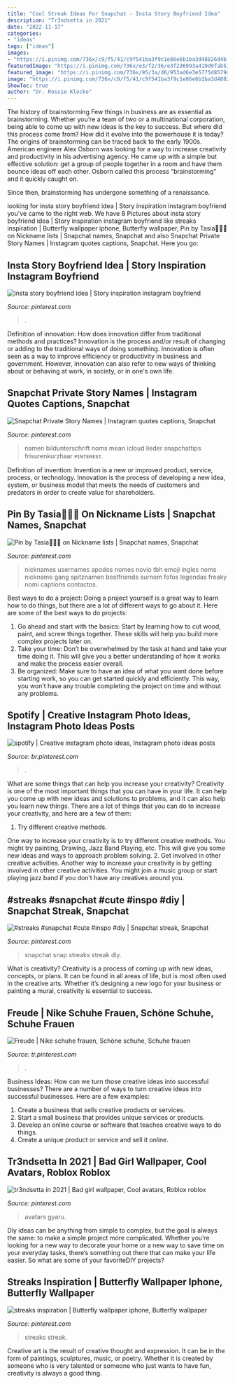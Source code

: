 ```yaml
---
title: "Cool Streak Ideas For Snapchat - Insta Story Boyfriend Idea"
description: "Tr3ndsetta in 2021"
date: "2022-11-17"
categories:
- "ideas"
tags: ["ideas"]
images:
- "https://i.pinimg.com/736x/c9/f5/41/c9f541ba3f9c1e86e6b1ba3d48826d4b.jpg"
featuredImage: "https://i.pinimg.com/736x/e3/f2/36/e3f236993a419d9fab517edd84123d4b.jpg"
featured_image: "https://i.pinimg.com/736x/95/3a/d6/953ad6e3e5775d8579d13c553c2f4c31.jpg"
image: "https://i.pinimg.com/736x/c9/f5/41/c9f541ba3f9c1e86e6b1ba3d48826d4b.jpg"
ShowToc: true
author: "Dr. Rossie Klocko"
---
```



The history of brainstorming
Few things in business are as essential as brainstorming. Whether you’re a team of two or a multinational corporation, being able to come up with new ideas is the key to success. But where did this process come from? How did it evolve into the powerhouse it is today?
The origins of brainstorming can be traced back to the early 1900s. American engineer Alex Osborn was looking for a way to increase creativity and productivity in his advertising agency. He came up with a simple but effective solution: get a group of people together in a room and have them bounce ideas off each other. Osborn called this process “brainstorming” and it quickly caught on.

Since then, brainstorming has undergone something of a renaissance.

	

		
looking for insta story boyfriend idea | Story inspiration instagram boyfriend you've came to the right web. We have 8 Pictures about insta story boyfriend idea | Story inspiration instagram boyfriend like streaks inspiration | Butterfly wallpaper iphone, Butterfly wallpaper, Pin by Tasia🏳️‍🌈💫 on Nickname lists | Snapchat names, Snapchat and also Snapchat Private Story Names | Instagram quotes captions, Snapchat. Here you go:
		
    
## Insta Story Boyfriend Idea | Story Inspiration Instagram Boyfriend

<img loading=lazy src="https://i.pinimg.com/736x/ab/45/9c/ab459cc58684b2839a966c5db0d60b72.jpg" onerror="this.onerror=null;this.src='https://tse3.mm.bing.net/th?id=OIP.U2NiUVHIfY-x4odsDNUMeQHaNL&amp;pid=15.1';" alt="insta story boyfriend idea | Story inspiration instagram boyfriend">

_Source: pinterest.com_

>. 

	

Definition of innovation: How does innovation differ from traditional methods and practices?
Innovation is the process and/or result of changing or adding to the traditional ways of doing something. Innovation is often seen as a way to improve efficiency or productivity in business and government. However, innovation can also refer to new ways of thinking about or behaving at work, in society, or in one's own life.

    
## Snapchat Private Story Names | Instagram Quotes Captions, Snapchat

<img loading=lazy src="https://i.pinimg.com/736x/95/3a/d6/953ad6e3e5775d8579d13c553c2f4c31.jpg" onerror="this.onerror=null;this.src='https://tse1.mm.bing.net/th?id=OIP.B_qAiLDQBDjlgV3odsLA8gHaMx&amp;pid=15.1';" alt="Snapchat Private Story Names | Instagram quotes captions, Snapchat">

_Source: pinterest.com_

>namen bildunterschrift noms mean icloud lieder snapchattips frisurenkurzhaar ᴘɪɴᴛᴇʀᴇsᴛ. 

	

Definition of invention:
Invention is a new or improved product, service, process, or technology. Innovation is the process of developing a new idea, system, or business model that meets the needs of customers and predators in order to create value for shareholders.

    
## Pin By Tasia🏳️‍🌈💫 On Nickname Lists | Snapchat Names, Snapchat

<img loading=lazy src="https://i.pinimg.com/736x/b9/6e/a8/b96ea87d063ff4afe48dcc329e8f614b.jpg" onerror="this.onerror=null;this.src='https://tse2.mm.bing.net/th?id=OIP.UehC74OqXWHm_nbeu_DZ1QHaNK&amp;pid=15.1';" alt="Pin by Tasia🏳️‍🌈💫 on Nickname lists | Snapchat names, Snapchat">

_Source: pinterest.com_

>nicknames usernames apodos nomes novio tbh emoji ingles noms nickname gang spitznamen bestfriends surnom fofos legendas freaky nomi captions contactos. 

	

Best ways to do a project:
Doing a project yourself is a great way to learn how to do things, but there are a lot of different ways to go about it. Here are some of the best ways to do projects: 
1. Go ahead and start with the basics: Start by learning how to cut wood, paint, and screw things together. These skills will help you build more complex projects later on. 
2. Take your time: Don’t be overwhelmed by the task at hand and take your time doing it. This will give you a better understanding of how it works and make the process easier overall. 
3. Be organized: Make sure to have an idea of what you want done before starting work, so you can get started quickly and efficiently. This way, you won’t have any trouble completing the project on time and without any problems.

    
## Spotify | Creative Instagram Photo Ideas, Instagram Photo Ideas Posts

<img loading=lazy src="https://i.pinimg.com/736x/e3/f2/36/e3f236993a419d9fab517edd84123d4b.jpg" onerror="this.onerror=null;this.src='https://tse1.mm.bing.net/th?id=OIP.eGL5aAAV3UO0fG99dzEtHAHaNL&amp;pid=15.1';" alt="spotify | Creative instagram photo ideas, Instagram photo ideas posts">

_Source: br.pinterest.com_

>. 

	

What are some things that can help you increase your creativity?
Creativity is one of the most important things that you can have in your life. It can help you come up with new ideas and solutions to problems, and it can also help you learn new things. There are a lot of things that you can do to increase your creativity, and here are a few of them: 
1. Try different creative methods.

One way to increase your creativity is to try different creative methods. You might try painting, Drawing, Jazz Band Playing, etc. This will give you some new ideas and ways to approach problem solving. 
2. Get involved in other creative activities.
Another way to increase your creativity is by getting involved in other creative activities. You might join a music group or start playing jazz band if you don’t have any creatives around you.

    
## #streaks #snapchat #cute #inspo #diy | Snapchat Streak, Snapchat

<img loading=lazy src="https://i.pinimg.com/736x/c9/f5/41/c9f541ba3f9c1e86e6b1ba3d48826d4b.jpg" onerror="this.onerror=null;this.src='https://tse2.mm.bing.net/th?id=OIP.XMlki-2q7TgpyaBbjk5qDgHaNL&amp;pid=15.1';" alt="#streaks #snapchat #cute #inspo #diy | Snapchat streak, Snapchat">

_Source: pinterest.com_

>snapchat snap streaks streak diy. 

	

What is creativity?
Creativity is a process of coming up with new ideas, concepts, or plans. It can be found in all areas of life, but is most often used in the creative arts. Whether it’s designing a new logo for your business or painting a mural, creativity is essential to success.

    
## Freude | Nike Schuhe Frauen, Schöne Schuhe, Schuhe Frauen

<img loading=lazy src="https://i.pinimg.com/736x/a1/1a/d7/a11ad717fcd55dc8d9dcf7be1ee16821.jpg" onerror="this.onerror=null;this.src='https://tse3.mm.bing.net/th?id=OIP.Dk9P5bAYKdXRLwZXgltA-gHaMU&amp;pid=15.1';" alt="Freude | Nike schuhe frauen, Schöne schuhe, Schuhe frauen">

_Source: tr.pinterest.com_

>. 

	

Business Ideas: How can we turn those creative ideas into successful businesses?
There are a number of ways to turn creative ideas into successful businesses. Here are a few examples: 
1. Create a business that sells creative products or services.
2. Start a small business that provides unique services or products.
3. Develop an online course or software that teaches creative ways to do things. 
4. Create a unique product or service and sell it online.

    
## Tr3ndsetta In 2021 | Bad Girl Wallpaper, Cool Avatars, Roblox Roblox

<img loading=lazy src="https://i.pinimg.com/736x/78/6a/f4/786af4473ecbc29b160c4908ae8cfe8e.jpg" onerror="this.onerror=null;this.src='https://tse3.mm.bing.net/th?id=OIP.XOyCV8ltKKYu4h99VFDg6QAAAA&amp;pid=15.1';" alt="tr3ndsetta in 2021 | Bad girl wallpaper, Cool avatars, Roblox roblox">

_Source: pinterest.com_

>avatars gyaru. 

	

Diy ideas can be anything from simple to complex, but the goal is always the same: to make a simple project more complicated. Whether you’re looking for a new way to decorate your home or a new way to save time on your everyday tasks, there’s something out there that can make your life easier. So what are some of your favoriteDIY projects?

    
## Streaks Inspiration | Butterfly Wallpaper Iphone, Butterfly Wallpaper

<img loading=lazy src="https://i.pinimg.com/736x/cd/e4/1c/cde41c27996ac995010c2d1f7ce9a2ec.jpg" onerror="this.onerror=null;this.src='https://tse3.mm.bing.net/th?id=OIP.5NOM8cfrt6-u0vD-14Ny2AHaNK&amp;pid=15.1';" alt="streaks inspiration | Butterfly wallpaper iphone, Butterfly wallpaper">

_Source: pinterest.com_

>streaks streak. 

	

Creative art is the result of creative thought and expression. It can be in the form of paintings, sculptures, music, or poetry. Whether it is created by someone who is very talented or someone who just wants to have fun, creativity is always a good thing.

